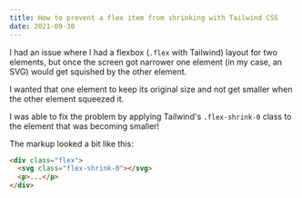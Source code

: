 ```yaml
---
title: How to prevent a flex item from shrinking with Tailwind CSS
date: 2021-09-30
---
```


I had an issue where I had a flexbox (`.flex` with Tailwind) layout for two elements, but once the screen got narrower one element (in my case, an SVG) would get squished by the other element.

I wanted that one element to keep its original size and not get smaller when the other element squeezed it.

I was able to fix the problem by applying Tailwind's `.flex-shrink-0` class to the element that was becoming smaller!

The markup looked a bit like this:

```html
<div class="flex">
  <svg class="flex-shrink-0"></svg>
  <p>...</p>
</div>
```
